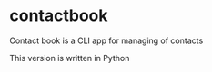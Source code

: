 # contactbook 
Contact book is a CLI app for managing of contacts

This version is written in Python



